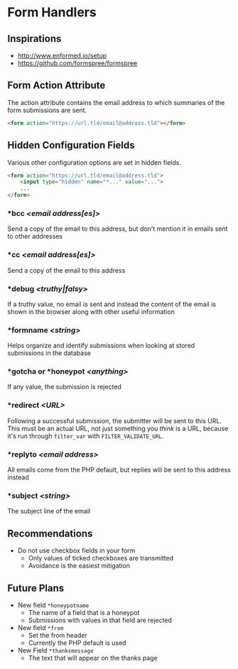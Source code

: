 # Form Handlers

## Inspirations

-   http://www.enformed.io/setup
-   https://github.com/formspree/formspree

## Form Action Attribute

The action attribute contains the email address to which
summaries of the form submissions are sent.

```html
<form action="https://url.tld/email@address.tld"></form>
```

## Hidden Configuration Fields

Various other configuration options are set in hidden fields.

```html
<form action="https://url.tld/email@address.tld">
    <input type="hidden" name="*..." value="...">
    ...
</form>
```

### \*bcc *&lt;email address[es]&gt;*

Send a copy of the email to this address, but don't mention
it in emails sent to other addresses

### *cc *&lt;email address[es]&gt;*

Send a copy of the email to this address

### \*debug *&lt;truthy|falsy&gt;*

If a truthy value, no email is sent and instead the content
of the email is shown in the browser along with other useful
information 

### \*formname *&lt;string&gt;*

Helps organize and identify submissions when looking at stored
submissions in the database

### \*gotcha or \*honeypot *&lt;anything&gt;*

If any value, the submission is rejected

### \*redirect *&lt;URL&gt;*

Following a successful submission, the submitter will be sent
to this URL. This must be an actual URL, not just something you _think_ is a URL, because it's run through `filter_var` with `FILTER_VALIDATE_URL`.

### \*replyto *&lt;email address&gt;*

All emails come from the PHP default, but replies will be sent
to this address instead 

### \*subject *&lt;string&gt;*

The subject line of the email

## Recommendations

-   Do not use checkbox fields in your form
    -   Only values of ticked checkboxes are transmitted
    -   Avoidance is the easiest mitigation

## Future Plans

-   New field `*honeypotname`
    -   The name of a field that is a honeypot
    -   Submissions with values in that field are rejected
-   New field `*from`
    -   Set the from header
    -   Currently the PHP default is used
-   New Field `*thanksmessage`
    -   The text that will appear on the thanks page
